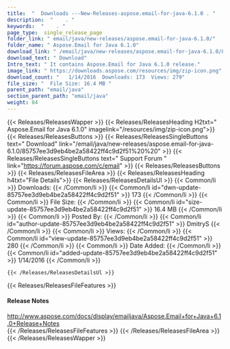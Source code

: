 ```yaml
---
title:  "  Downloads ---New-Releases-aspose.email-for-java-6.1.0 . " 
description:  "    . " 
keywords:  "    . " 
page_type:  single_release_page
folder_link: " email/java/new-releases/aspose.email-for-java-6.1.0/"
folder_name: " Aspose.Email for Java 6.1.0"
download_link: " /email/java/new-releases/aspose.email-for-java-6.1.0/85757ee3d9eb4be2a58422ff4c9d2f51"
download_text: " Download"
Intro_text: " It contains Aspose.Email for Java 6.1.0 release."
image_link: " https://downloads.aspose.com/resources/img/zip-icon.png"
download_count: "   1/14/2016  Downloads: 173  Views: 279"
file_size: "  File Size: 16.4 MB "
parent_path: "email/java"
section_parent_path: "email/java"
weight: 84 
---
```


{{< Releases/ReleasesWapper >}}
  {{< Releases/ReleasesHeading H2txt=" Aspose.Email for Java 6.1.0" imagelink="/resources/img/zip-icon.png">}}
  {{< Releases/ReleasesButtons >}}
    {{< Releases/ReleasesSingleButtons text=" Download" link="/email/java/new-releases/aspose.email-for-java-6.1.0/85757ee3d9eb4be2a58422ff4c9d2f51%20%20" >}}
    {{< Releases/ReleasesSingleButtons text=" Support Forum " link="https://forum.aspose.com/c/email" >}}
  {{< Releases/ReleasesButtons >}}
  {{< Releases/ReleasesFileArea >}}
    {{< Releases/ReleasesHeading h4txt="File Details">}}
    {{< Releases/ReleasesDetailsUl >}}
            {{< Common/li  >}} Downloads: {{< /Common/li >}} 
      {{< Common/li id="dwn-update-85757ee3d9eb4be2a58422ff4c9d2f51" >}} 173 {{< /Common/li >}} 
      {{< Common/li  >}} File Size: {{< /Common/li >}} 
      {{< Common/li id="size-update-85757ee3d9eb4be2a58422ff4c9d2f51" >}} 16.4 MB {{< /Common/li >}} 
      {{< Common/li  >}} Posted By: {{< /Common/li >}} 
      {{< Common/li id="author-update-85757ee3d9eb4be2a58422ff4c9d2f51" >}} DmitryS {{< /Common/li >}} 
      {{< Common/li  >}} Views: {{< /Common/li >}} 
      {{< Common/li id="view-update-85757ee3d9eb4be2a58422ff4c9d2f51" >}} 280 {{< /Common/li >}} 
      {{< Common/li  >}} Date Added: {{< /Common/li >}} 
      {{< Common/li id="added-update-85757ee3d9eb4be2a58422ff4c9d2f51" >}} 1/14/2016 {{< /Common/li >}} 

    {{< /Releases/ReleasesDetailsUl >}}

  {{< Releases/ReleasesFileFeatures >}}
      <h4>Release Notes</h4><div><a href="http://www.aspose.com/docs/display/emailjava/Aspose.Email+for+Java+6.1.0+Release+Notes">http://www.aspose.com/docs/display/emailjava/Aspose.Email+for+Java+6.1.0+Release+Notes</a></div>
  {{< /Releases/ReleasesFileFeatures >}}
 {{< /Releases/ReleasesFileArea >}}
{{< /Releases/ReleasesWapper >}}


